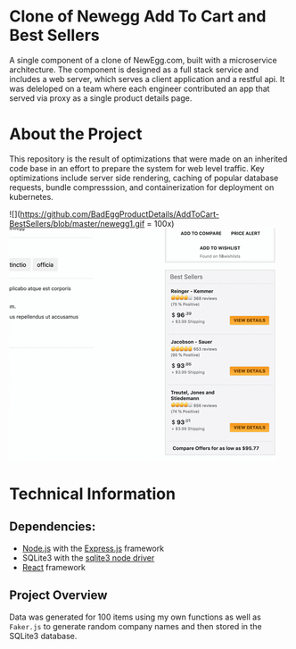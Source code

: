 # Clone of Newegg Add To Cart and Best Sellers

A single component of a clone of NewEgg.com, built with a microservice architecture. The component is designed as a full stack service and includes a web server, which serves a client application and a restful api. It was deleloped on a team where each engineer contributed an app that served via proxy as a single product details page. 

# About the Project 

This repository is the result of optimizations that were made on an inherited code base in an effort to prepare the system for web level traffic. Key optimizations include server side rendering, caching of popular database requests, bundle compresssion, and containerization for deployment on kubernetes.

![](https://github.com/BadEggProductDetails/AddToCart-BestSellers/blob/master/newegg1.gif = 100x)
![](https://github.com/BadEggProductDetails/AddToCart-BestSellers/blob/master/newegg2.gif)


# Technical Information

## Dependencies:
- [Node.js](https://github.com/nodejs/node) with the [Express.js](https://github.com/expressjs/express) framework
- SQLite3 with the [sqlite3 node driver](https://www.npmjs.com/package/sqlite3)
- [React](https://github.com/facebook/react) framework

## Project Overview

Data was generated for 100 items using my own functions as well as ```Faker.js``` to generate random company names and then stored in the SQLite3 database.

